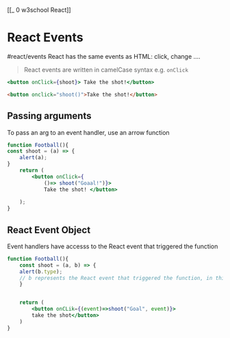 [[_ 0 w3school React]]



# React Events
#react/events
React has the same events as HTML: click, change ....

>React events are written in camelCase syntax
>e.g. `onClick`
```jsx
<button onClick={shoot}> Take the shot!</button>
```

```html
<button onclick="shoot()">Take the shot!</button>
```


## Passing arguments
To pass an arg to an event handler, use an arrow function
```jsx
function Football(){
const shoot = (a) => {
	alert(a);
}
	return (
		<button onClick={
			()=> shoot("Goaal!")}>
			Take the shot! </button>
		
	);
}
```

## React Event Object
Event handlers have accesss to the React event that triggered the function

```jsx
function Football(){
	const shoot = (a, b) => {
	alert(b.type);
	// b represents the React event that triggered the function, in this case the 'click' event
	}


	return (
		<button onCLik={(event)=>shoot("Goal", event)}>
		take the shot</button>
	)
}
```








